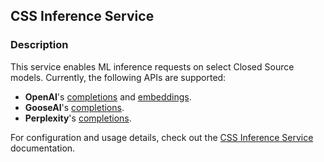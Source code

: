 ## CSS Inference Service

### Description

This service enables ML inference requests on select Closed Source models. Currently, the following APIs are supported:
- **OpenAI**'s [completions](https://platform.openai.com/docs/guides/text-generation/chat-completions-api) and [embeddings](https://platform.openai.com/docs/guides/embeddings).
- **GooseAI**'s [completions](https://goose.ai/docs/api/completions).
- **Perplexity**'s [completions](https://docs.perplexity.ai/reference/post_chat_completions).

For configuration and usage details, check out the [CSS Inference Service](https://infernet-services.docs.ritual.net/reference/css_inference_service) documentation.
